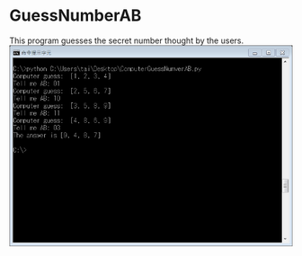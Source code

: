 # GuessNumberAB
This program guesses the secret number thought by the users.
![Screenshot - 800x600](/Screenshot.png)
